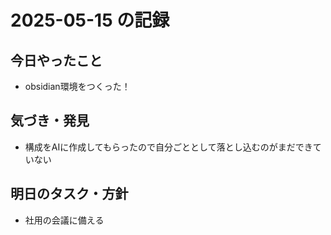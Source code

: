 # 2025-05-15 の記録

## 今日やったこと
- obsidian環境をつくった！

## 気づき・発見
- 構成をAIに作成してもらったので自分ごととして落とし込むのがまだできていない

## 明日のタスク・方針
- 社用の会議に備える
